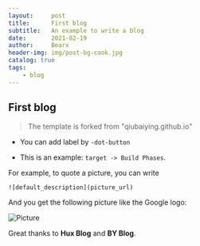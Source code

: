 ```yaml
---
layout:     post
title:      First blog
subtitle:   An example to write a blog
date:       2021-02-19
author:     Bearx
header-img: img/post-bg-cook.jpg
catalog: true
tags:
    - blog
---
```




## First blog

> The template is forked from "qiubaiying.github.io"

- You can add label by `-dot-button`

- This is an example: `target -> Build Phases`.

For example, to quote a picture, you can write
```
![default_description](picture_url)
```
And you get the following picture like the Google logo:

![Picture](https://www.google.com/images/branding/googlelogo/2x/googlelogo_color_272x92dp.png)


Great thanks to **Hux Blog** and **BY Blog**.
 

